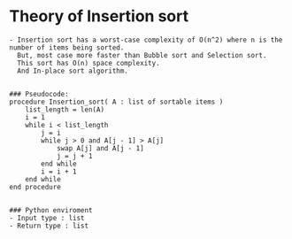 # Theory of Insertion sort

    - Insertion sort has a worst-case complexity of O(n^2) where n is the number of items being sorted.
      But, most case more faster than Bubble sort and Selection sort.
      This sort has O(n) space complexity.
      And In-place sort algorithm.


    ### Pseudocode:
    procedure Insertion_sort( A : list of sortable items )
        list_length = len(A)
        i = 1
        while i < list_length
            j = i
            while j > 0 and A[j - 1] > A[j]
                swap A[j] and A[j - 1]
                j = j + 1
            end while
            i = i + 1
        end while
    end procedure


    ### Python enviroment
    - Input type : list
    - Return type : list

